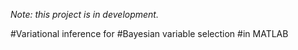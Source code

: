 _Note: this project is in development._

#Variational inference for
#Bayesian variable selection
#in MATLAB


